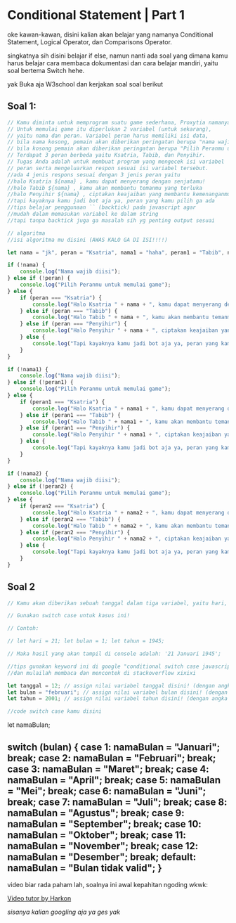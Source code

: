 # Conditional Statement | Part 1

oke kawan-kawan, disini kalian akan belajar yang namanya Conditional Statement, Logical Operator, dan Comparisons Operator.

singkatnya sih disini belajar if else, namun nanti ada soal yang dimana kamu harus belajar cara membaca dokumentasi dan cara belajar mandiri, yaitu soal bertema Switch hehe.

yak Buka aja W3school dan kerjakan soal soal berikut

## Soal 1:
```js
// Kamu diminta untuk memprogram suatu game sederhana, Proxytia namanya. 
// Untuk memulai game itu diperlukan 2 variabel (untuk sekarang), 
// yaitu nama dan peran. Variabel peran harus memiliki isi data, 
// bila nama kosong, pemain akan diberikan peringatan berupa "nama wajib diisi"
// bila kosong pemain akan diberikan peringatan berupa "Pilih Peranmu untuk memulai game". 
// Terdapat 3 peran berbeda yaitu Ksatria, Tabib, dan Penyihir. 
// Tugas Anda adalah untuk membuat program yang mengecek isi variabel 
// peran serta mengeluarkan respon sesuai isi variabel tersebut.
//ada 4 jenis respons sesuai dengan 3 jenis peran yaitu
//halo Ksatria ${nama} , kamu dapat menyerang dengan senjatamu!
//halo Tabib ${nama} , kamu akan membantu temanmu yang terluka
//halo Penyihir ${nama} , ciptakan keajaiban yang membantu kemenanganmu!
//tapi kayaknya kamu jadi bot aja ya, peran yang kamu pilih ga ada
//tips belajar penggunaan `` (backtick) pada javascript agar
//mudah dalam memasukan variabel ke dalam string
//tapi tanpa backtick juga ga masalah sih yg penting output sesuai

// algoritma
//isi algoritma mu disini (AWAS KALO GA DI ISI!!!!)

let nama = "jk", peran = "Ksatria", nama1 = "haha", peran1 = "Tabib", nama2 = "hihi", peran2 = "Penyihir";

if (!nama) {
    console.log("Nama wajib diisi");
} else if (!peran) {
    console.log("Pilih Peranmu untuk memulai game");
} else {
    if (peran === "Ksatria") {
        console.log("Halo Ksatria " + nama + ", kamu dapat menyerang dengan senjatamu!");
    } else if (peran === "Tabib") {
        console.log("Halo Tabib " + nama + ", kamu akan membantu temanmu yang terluka");
    } else if (peran === "Penyihir") {
        console.log("Halo Penyihir " + nama + ", ciptakan keajaiban yang membantu kemenanganmu!");
    } else {
        console.log("Tapi kayaknya kamu jadi bot aja ya, peran yang kamu pilih ga ada");
    }
}

if (!nama1) {
    console.log("Nama wajib diisi");
} else if (!peran1) {
    console.log("Pilih Peranmu untuk memulai game");
} else {
    if (peran1 === "Ksatria") {
        console.log("Halo Ksatria " + nama1 + ", kamu dapat menyerang dengan senjatamu!");
    } else if (peran1 === "Tabib") {
        console.log("Halo Tabib " + nama1 + ", kamu akan membantu temanmu yang terluka");
    } else if (peran1 === "Penyihir") {
        console.log("Halo Penyihir " + nama1 + ", ciptakan keajaiban yang membantu kemenanganmu!");
    } else {
        console.log("Tapi kayaknya kamu jadi bot aja ya, peran yang kamu pilih ga ada");
    }
}

if (!nama2) {
    console.log("Nama wajib diisi");
} else if (!peran2) {
    console.log("Pilih Peranmu untuk memulai game");
} else {
    if (peran2 === "Ksatria") {
        console.log("Halo Ksatria " + nama2 + ", kamu dapat menyerang dengan senjatamu!");
    } else if (peran2 === "Tabib") {
        console.log("Halo Tabib " + nama2 + ", kamu akan membantu temanmu yang terluka");
    } else if (peran2 === "Penyihir") {
        console.log("Halo Penyihir " + nama2 + ", ciptakan keajaiban yang membantu kemenanganmu!");
    } else {
        console.log("Tapi kayaknya kamu jadi bot aja ya, peran yang kamu pilih ga ada");
    }
}


```

## Soal 2
```js
// Kamu akan diberikan sebuah tanggal dalam tiga variabel, yaitu hari, bulan, dan tahun. Disini kamu diminta untuk membuat format tanggal. Misal tanggal yang diberikan adalah hari 1, bulan 5, dan tahun 1945. Maka, output yang harus kamu proses adalah menjadi 1 Mei 1945.

// Gunakan switch case untuk kasus ini!

// Contoh:

// let hari = 21; let bulan = 1; let tahun = 1945;

// Maka hasil yang akan tampil di console adalah: '21 Januari 1945';

//tips gunakan keyword ini di google "conditional switch case javascript"
//dan mulailah membaca dan mencontek di stackoverflow xixixi

let tanggal = 12; // assign nilai variabel tanggal disini! (dengan angka antara 1 - 31)
let bulan = "februari"; // assign nilai variabel bulan disini! (dengan angka antara 1 - 12)
let tahun = 2001; // assign nilai variabel tahun disini! (dengan angka antara 1900 - 2200)

//code switch case kamu disini
```
let namaBulan;

switch (bulan) {
    case 1:
        namaBulan = "Januari";
        break;
    case 2:
        namaBulan = "Februari";
        break;
    case 3:
        namaBulan = "Maret";
        break;
    case 4:
        namaBulan = "April";
        break;
    case 5:
        namaBulan = "Mei";
        break;
    case 6:
        namaBulan = "Juni";
        break;
    case 7:
        namaBulan = "Juli";
        break;
    case 8:
        namaBulan = "Agustus";
        break;
    case 9:
        namaBulan = "September";
        break;
    case 10:
        namaBulan = "Oktober";
        break;
    case 11:
        namaBulan = "November";
        break;
    case 12:
        namaBulan = "Desember";
        break;
    default:
        namaBulan = "Bulan tidak valid";
}
---
video biar rada paham lah, soalnya ini awal kepahitan ngoding wkwk:

[Video tutor by Harkon](https://youtu.be/-YlMePibR6Y)

*sisanya kalian googling aja ya ges yak*
